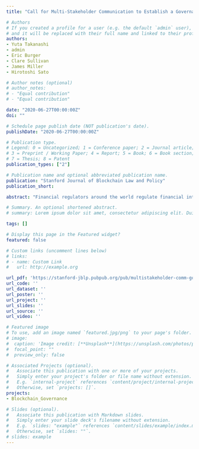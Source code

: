 ```yaml
---
title: "Call for Multi-Stakeholder Communication to Establish a Governance Mechanism for the Emerging Blockchain-Based Financial Ecosystem, Part 2 of 2"

# Authors
# If you created a profile for a user (e.g. the default `admin` user), write the username (folder name) here
# and it will be replaced with their full name and linked to their profile.
authors:
- Yuta Takanashi
- admin
- Eric Burger
- Clare Sullivan
- James Miller
- Hirotoshi Sato

# Author notes (optional)
# author_notes:
# - "Equal contribution"
# - "Equal contribution"

date: "2020-06-27T00:00:00Z"
doi: ""

# Schedule page publish date (NOT publication's date).
publishDate: "2020-06-27T00:00:00Z"

# Publication type.
# Legend: 0 = Uncategorized; 1 = Conference paper; 2 = Journal article;
# 3 = Preprint / Working Paper; 4 = Report; 5 = Book; 6 = Book section;
# 7 = Thesis; 8 = Patent
publication_types: ["2"]

# Publication name and optional abbreviated publication name.
publication: "Stanford Journal of Blockchain Law and Policy"
publication_short:

abstract: "Financial regulators around the world regulate financial intermediaries and activities to achieve their regulatory goals including investor/consumer protection, financial stability and prevention of financial crimes, and in so doing address various market failures. These objectives are needed in the social interest regardless of the technologies used by the financial system. Blockchain technology and any financial ecosystem based on it have technical characteristics including decentralization, autonomization, anonymization and globalization, which could undermine the ability of regulators to achieve regulatory goals. Especially when it comes to preventing financial crimes, these characteristics could have significant negative impact on the ability of regulators. The intergovernmental Financial Action Task Force (“FATF”) recognizes these issues and is tackling them by issuing multiple guidelines; however, it seems that such efforts are falling behind rapid technological developments. Thus, financial regulators must discover ways to achieve regulatory goals even in a blockchain-based financial ecosystem. This situation is similar to the case of telecommunication regulators during the rise of the Internet. The Internet complicated their regulatory goals including intellectual property rights protection and contents regulation. Thus, their relevant experiences provide a good reference. In the face of such difficulties in cyberspace, it was suggested to invoke not just law but also social norms, market mechanisms and architecture (software and hardware) to achieve a certain level of oversight. In fact, various stakeholders cooperated towards utilizing these modes of oversight in order to address issues brought by the Internet. Based on the lessons from the Internet, financial regulators should recognize that cooperation between multi-stakeholders would be beneficial for them, and they should actively play a role towards establishing a cooperative environment among stakeholders. Especially because code embedded in a blockchain system could determine the level of oversight on the activities within a blockchain-based financial ecosystem, regulators should consider ways to cooperate with engineering communities developing code despite often disparate incentives and mindsets. Once regulators successfully establish a cooperative relationship with the engineering community and can together develop code that facilitates mechanisms to achieve regulatory goals, they still must empower society to use such code in order to actually achieve regulatory goals, which requires consideration on alignment with social norms and market competitiveness; thus, regulators must cooperate with other stakeholders including businesses and users. Through these considerations, this paper concludes that regulators should establish multi-stakeholder governance mechanisms within a blockchain-based financial ecosystem by improving cooperation among stakeholders. The final part of this paper provides some thoughts on relevant open questions, which we will continue to work on."

# Summary. An optional shortened abstract.
# summary: Lorem ipsum dolor sit amet, consectetur adipiscing elit. Duis posuere tellus ac convallis placerat. Proin tincidunt magna sed ex sollicitudin condimentum.

tags: []

# Display this page in the Featured widget?
featured: false

# Custom links (uncomment lines below)
# links:
# - name: Custom Link
#   url: http://example.org

url_pdf: 'https://stanford-jblp.pubpub.org/pub/multistakeholder-comm-governance2/release/1'
url_code: ''
url_dataset: ''
url_poster: ''
url_project: ''
url_slides: ''
url_source: ''
url_video: ''

# Featured image
# To use, add an image named `featured.jpg/png` to your page's folder.
# image:
#  caption: 'Image credit: [**Unsplash**](https://unsplash.com/photos/pLCdAaMFLTE)'
#  focal_point: ""
#  preview_only: false

# Associated Projects (optional).
#   Associate this publication with one or more of your projects.
#   Simply enter your project's folder or file name without extension.
#   E.g. `internal-project` references `content/project/internal-project/index.md`.
#   Otherwise, set `projects: []`.
projects:
- Blockchain_Governance

# Slides (optional).
#   Associate this publication with Markdown slides.
#   Simply enter your slide deck's filename without extension.
#   E.g. `slides: "example"` references `content/slides/example/index.md`.
#   Otherwise, set `slides: ""`.
# slides: example
---
```

